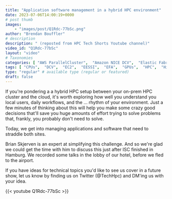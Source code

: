 ```yaml
---
title: "Application software management in a hybrid HPC environment"
date: 2023-07-06T14:00:19+0000
# post thumb
images:
    - "images/post/Q1Rdc-77bSc.png"
author: "Brendan Bouffler"
# description
description: " (reposted from HPC Tech Shorts Youtube channel)"
video_id: "Q1Rdc-77bSc"
layout: "video"
# Taxonomies
categories: [ "AWS ParallelCluster",  "Amazon NICE DCV",  "Elastic Fabric Adapter",  "Life Sciences", ]
tags: [ "CPUs",  "DCV",  "EC2",  "EESSI",  "EFA",  "GPUs",  "HPC",  "High Performance Computing",  "Lustre",  "MPI",  "ParallelCluster",  "Schedulers",  "Storage",  "autoscaling",  "bioinformatics",  "cloud computing",  "elastic",  "elastic fabric adapter",  "hybrid",  "infiniband",  "scientific computing",  "spack",  "technical computing",  "tightly-coupled",  "virtualization",  "vizualization",  "techshorts", ]
type: "regular" # available type (regular or featured)
draft: false
---
```


If you're pondering a a hybrid HPC setup between your on-prem HPC cluster and the cloud, it's worth exploring how well you understand you local users, daily workflows, and the ... rhythm of your environment. Just a few minutes of thinking about this will help you make some crazy good decisions that'll save you huge amounts of effort trying to solve problems that, frankly, you probably don't need to solve.

Today, we get into managing applications and software that need to straddle both sites.

Brian Skjerven is an expert at simplifying this challenge. And so we're glad we could get the time with him to discuss this just after ISC finished in Hamburg. We recorded some talks in the lobby of our hotel, before we fled to the airport.
 
If you have ideas for technical topics you'd like to see us cover in a future show, let us know by finding us on Twitter (@TechHpc) and DM'ing us with your idea.

{{< youtube Q1Rdc-77bSc >}}